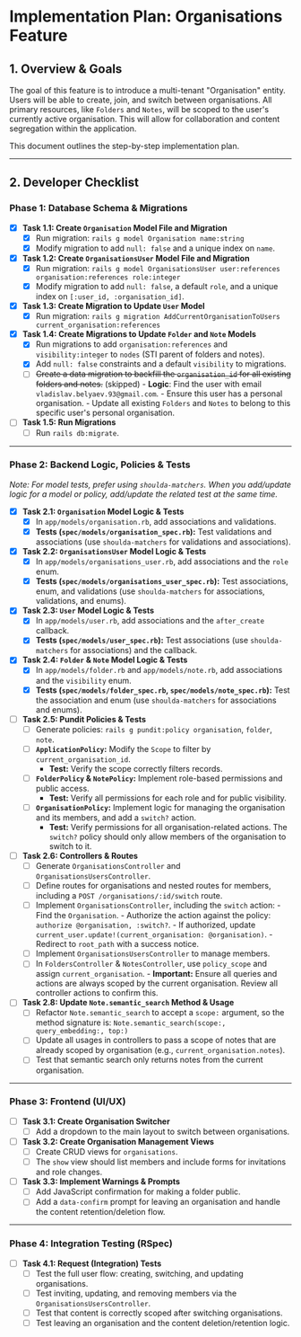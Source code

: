 # Implementation Plan: Organisations Feature

## 1. Overview & Goals

The goal of this feature is to introduce a multi-tenant "Organisation" entity. Users will be able to create, join, and switch between organisations. All primary resources, like `Folders` and `Notes`, will be scoped to the user's currently active organisation. This will allow for collaboration and content segregation within the application.

This document outlines the step-by-step implementation plan.

---

## 2. Developer Checklist

### Phase 1: Database Schema & Migrations

- [x] **Task 1.1: Create `Organisation` Model File and Migration**
  - [x] Run migration: `rails g model Organisation name:string`
  - [x] Modify migration to add `null: false` and a unique index on `name`.

- [x] **Task 1.2: Create `OrganisationsUser` Model File and Migration**
  - [x] Run migration: `rails g model OrganisationsUser user:references organisation:references role:integer`
  - [x] Modify migration to add `null: false`, a default `role`, and a unique index on `[:user_id, :organisation_id]`.

- [x] **Task 1.3: Create Migration to Update `User` Model**
  - [x] Run migration: `rails g migration AddCurrentOrganisationToUsers current_organisation:references`

- [x] **Task 1.4: Create Migrations to Update `Folder` and `Note` Models**
  - [x] Run migrations to add `organisation:references` and `visibility:integer` to `nodes` (STI parent of folders and notes).
  - [x] Add `null: false` constraints and a default `visibility` to migrations.
  - [ ] ~~Create a data migration to backfill the `organisation_id` for all existing folders and notes.~~ (skipped)
        - **Logic**: Find the user with email `vladislav.belyaev.93@gmail.com`.
        - Ensure this user has a personal organisation.
        - Update all existing `Folders` and `Notes` to belong to this specific user's personal organisation.

- [ ] **Task 1.5: Run Migrations**
  - [ ] Run `rails db:migrate`.

---

### Phase 2: Backend Logic, Policies & Tests
*Note: For model tests, prefer using `shoulda-matchers`. When you add/update logic for a model or policy, add/update the related test at the same time.*

- [x] **Task 2.1: `Organisation` Model Logic & Tests**
  - [x] In `app/models/organisation.rb`, add associations and validations.
  - [x] **Tests (`spec/models/organisation_spec.rb`):** Test validations and associations (use `shoulda-matchers` for validations and associations).

- [x] **Task 2.2: `OrganisationsUser` Model Logic & Tests**
  - [x] In `app/models/organisations_user.rb`, add associations and the `role` enum.
  - [x] **Tests (`spec/models/organisations_user_spec.rb`):** Test associations, enum, and validations (use `shoulda-matchers` for associations, validations, and enums).

- [x] **Task 2.3: `User` Model Logic & Tests**
  - [x] In `app/models/user.rb`, add associations and the `after_create` callback.
  - [x] **Tests (`spec/models/user_spec.rb`):** Test associations (use `shoulda-matchers` for associations) and the callback.

- [x] **Task 2.4: `Folder` & `Note` Model Logic & Tests**
  - [x] In `app/models/folder.rb` and `app/models/note.rb`, add associations and the `visibility` enum.
  - [x] **Tests (`spec/models/folder_spec.rb`, `spec/models/note_spec.rb`):** Test the association and enum (use `shoulda-matchers` for associations and enums).

- [ ] **Task 2.5: Pundit Policies & Tests**
  - [ ] Generate policies: `rails g pundit:policy organisation`, `folder`, `note`.
  - [ ] **`ApplicationPolicy`:** Modify the `Scope` to filter by `current_organisation_id`.
      - **Test:** Verify the scope correctly filters records.
  - [ ] **`FolderPolicy` & `NotePolicy`:** Implement role-based permissions and public access.
      - **Test:** Verify all permissions for each role and for public visibility.
  - [ ] **`OrganisationPolicy`:** Implement logic for managing the organisation and its members, and add a `switch?` action.
      - **Test:** Verify permissions for all organisation-related actions. The `switch?` policy should only allow members of the organisation to switch to it.

- [ ] **Task 2.6: Controllers & Routes**
  - [ ] Generate `OrganisationsController` and `OrganisationsUsersController`.
  - [ ] Define routes for organisations and nested routes for members, including a `POST /organisations/:id/switch` route.
  - [ ] Implement `OrganisationsController`, including the `switch` action:
        - Find the `Organisation`.
        - Authorize the action against the policy: `authorize @organisation, :switch?`.
        - If authorized, update `current_user.update!(current_organisation: @organisation)`.
        - Redirect to `root_path` with a success notice.
  - [ ] Implement `OrganisationsUsersController` to manage members.
  - [ ] In `FoldersController` & `NotesController`, use `policy_scope` and assign `current_organisation`.
        - **Important:** Ensure all queries and actions are always scoped by the current organisation. Review all controller actions to confirm this.

- [ ] **Task 2.8: Update `Note.semantic_search` Method & Usage**
  - [ ] Refactor `Note.semantic_search` to accept a `scope:` argument, so the method signature is:
        `Note.semantic_search(scope:, query_embedding:, top:)`
  - [ ] Update all usages in controllers to pass a scope of notes that are already scoped by organisation (e.g., `current_organisation.notes`).
  - [ ] Test that semantic search only returns notes from the current organisation.

---

### Phase 3: Frontend (UI/UX)

- [ ] **Task 3.1: Create Organisation Switcher**
  - [ ] Add a dropdown to the main layout to switch between organisations.

- [ ] **Task 3.2: Create Organisation Management Views**
  - [ ] Create CRUD views for `organisations`.
  - [ ] The `show` view should list members and include forms for invitations and role changes.

- [ ] **Task 3.3: Implement Warnings & Prompts**
  - [ ] Add JavaScript confirmation for making a folder public.
  - [ ] Add a `data-confirm` prompt for leaving an organisation and handle the content retention/deletion flow.

---

### Phase 4: Integration Testing (RSpec)

- [ ] **Task 4.1: Request (Integration) Tests**
  - [ ] Test the full user flow: creating, switching, and updating organisations.
  - [ ] Test inviting, updating, and removing members via the `OrganisationsUsersController`.
  - [ ] Test that content is correctly scoped after switching organisations.
  - [ ] Test leaving an organisation and the content deletion/retention logic.